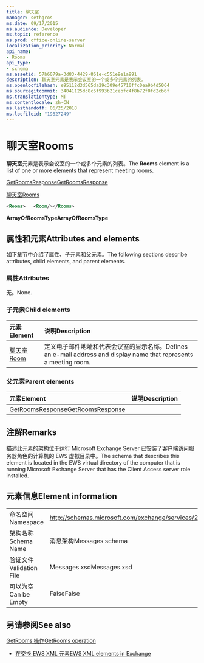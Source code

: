 ```yaml
---
title: 聊天室
manager: sethgros
ms.date: 09/17/2015
ms.audience: Developer
ms.topic: reference
ms.prod: office-online-server
localization_priority: Normal
api_name:
- Rooms
api_type:
- schema
ms.assetid: 57b6079a-3d83-4429-861e-c551e9e1a991
description: 聊天室元素是表示会议室的一个或多个元素的列表。
ms.openlocfilehash: e95112d3d565da29c309e45710ffc0ea9b4d5064
ms.sourcegitcommit: 34041125dc8c5f993b21cebfc4f8b72f0fd2cb6f
ms.translationtype: MT
ms.contentlocale: zh-CN
ms.lasthandoff: 06/25/2018
ms.locfileid: "19827249"
---
```

# <a name="rooms"></a><span data-ttu-id="e4242-103">聊天室</span><span class="sxs-lookup"><span data-stu-id="e4242-103">Rooms</span></span>

<span data-ttu-id="e4242-104">**聊天室**元素是表示会议室的一个或多个元素的列表。</span><span class="sxs-lookup"><span data-stu-id="e4242-104">The **Rooms** element is a list of one or more elements that represent meeting rooms.</span></span> 
  
[<span data-ttu-id="e4242-105">GetRoomsResponse</span><span class="sxs-lookup"><span data-stu-id="e4242-105">GetRoomsResponse</span></span>](getroomsresponse.md)
  
[<span data-ttu-id="e4242-106">聊天室</span><span class="sxs-lookup"><span data-stu-id="e4242-106">Rooms</span></span>](rooms.md)
  
```xml
<Rooms>   <Room/></Rooms>
```

 <span data-ttu-id="e4242-107">**ArrayOfRoomsType**</span><span class="sxs-lookup"><span data-stu-id="e4242-107">**ArrayOfRoomsType**</span></span>
## <a name="attributes-and-elements"></a><span data-ttu-id="e4242-108">属性和元素</span><span class="sxs-lookup"><span data-stu-id="e4242-108">Attributes and elements</span></span>

<span data-ttu-id="e4242-109">如下章节中介绍了属性、子元素和父元素。</span><span class="sxs-lookup"><span data-stu-id="e4242-109">The following sections describe attributes, child elements, and parent elements.</span></span>
  
### <a name="attributes"></a><span data-ttu-id="e4242-110">属性</span><span class="sxs-lookup"><span data-stu-id="e4242-110">Attributes</span></span>

<span data-ttu-id="e4242-111">无。</span><span class="sxs-lookup"><span data-stu-id="e4242-111">None.</span></span>
  
### <a name="child-elements"></a><span data-ttu-id="e4242-112">子元素</span><span class="sxs-lookup"><span data-stu-id="e4242-112">Child elements</span></span>

|<span data-ttu-id="e4242-113">**元素**</span><span class="sxs-lookup"><span data-stu-id="e4242-113">**Element**</span></span>|<span data-ttu-id="e4242-114">**说明**</span><span class="sxs-lookup"><span data-stu-id="e4242-114">**Description**</span></span>|
|:-----|:-----|
|[<span data-ttu-id="e4242-115">聊天室</span><span class="sxs-lookup"><span data-stu-id="e4242-115">Room</span></span>](room.md) <br/> |<span data-ttu-id="e4242-116">定义电子邮件地址和代表会议室的显示名称。</span><span class="sxs-lookup"><span data-stu-id="e4242-116">Defines an e-mail address and display name that represents a meeting room.</span></span>  <br/> |
   
### <a name="parent-elements"></a><span data-ttu-id="e4242-117">父元素</span><span class="sxs-lookup"><span data-stu-id="e4242-117">Parent elements</span></span>

|<span data-ttu-id="e4242-118">**元素**</span><span class="sxs-lookup"><span data-stu-id="e4242-118">**Element**</span></span>|<span data-ttu-id="e4242-119">**说明**</span><span class="sxs-lookup"><span data-stu-id="e4242-119">**Description**</span></span>|
|:-----|:-----|
|[<span data-ttu-id="e4242-120">GetRoomsResponse</span><span class="sxs-lookup"><span data-stu-id="e4242-120">GetRoomsResponse</span></span>](getroomsresponse.md) <br/> ||
   
## <a name="remarks"></a><span data-ttu-id="e4242-121">注解</span><span class="sxs-lookup"><span data-stu-id="e4242-121">Remarks</span></span>

<span data-ttu-id="e4242-122">描述此元素的架构位于运行 Microsoft Exchange Server 已安装了客户端访问服务器角色的计算机的 EWS 虚拟目录中。</span><span class="sxs-lookup"><span data-stu-id="e4242-122">The schema that describes this element is located in the EWS virtual directory of the computer that is running Microsoft Exchange Server that has the Client Access server role installed.</span></span>
  
## <a name="element-information"></a><span data-ttu-id="e4242-123">元素信息</span><span class="sxs-lookup"><span data-stu-id="e4242-123">Element information</span></span>

|||
|:-----|:-----|
|<span data-ttu-id="e4242-124">命名空间</span><span class="sxs-lookup"><span data-stu-id="e4242-124">Namespace</span></span>  <br/> |http://schemas.microsoft.com/exchange/services/2006/messages  <br/> |
|<span data-ttu-id="e4242-125">架构名称</span><span class="sxs-lookup"><span data-stu-id="e4242-125">Schema Name</span></span>  <br/> |<span data-ttu-id="e4242-126">消息架构</span><span class="sxs-lookup"><span data-stu-id="e4242-126">Messages schema</span></span>  <br/> |
|<span data-ttu-id="e4242-127">验证文件</span><span class="sxs-lookup"><span data-stu-id="e4242-127">Validation File</span></span>  <br/> |<span data-ttu-id="e4242-128">Messages.xsd</span><span class="sxs-lookup"><span data-stu-id="e4242-128">Messages.xsd</span></span>  <br/> |
|<span data-ttu-id="e4242-129">可以为空</span><span class="sxs-lookup"><span data-stu-id="e4242-129">Can be Empty</span></span>  <br/> |<span data-ttu-id="e4242-130">False</span><span class="sxs-lookup"><span data-stu-id="e4242-130">False</span></span>  <br/> |
   
## <a name="see-also"></a><span data-ttu-id="e4242-131">另请参阅</span><span class="sxs-lookup"><span data-stu-id="e4242-131">See also</span></span>



[<span data-ttu-id="e4242-132">GetRooms 操作</span><span class="sxs-lookup"><span data-stu-id="e4242-132">GetRooms operation</span></span>](getrooms-operation.md)


- [<span data-ttu-id="e4242-133">在交换 EWS XML 元素</span><span class="sxs-lookup"><span data-stu-id="e4242-133">EWS XML elements in Exchange</span></span>](ews-xml-elements-in-exchange.md)

